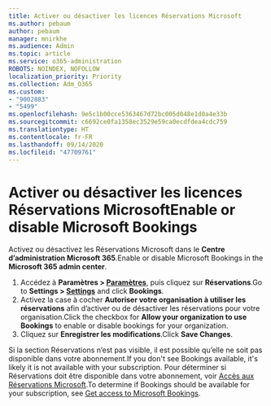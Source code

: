 ```yaml
---
title: Activer ou désactiver les licences Réservations Microsoft
ms.author: pebaum
author: pebaum
manager: mnirkhe
ms.audience: Admin
ms.topic: article
ms.service: o365-administration
ROBOTS: NOINDEX, NOFOLLOW
localization_priority: Priority
ms.collection: Adm_O365
ms.custom:
- "9002883"
- "5499"
ms.openlocfilehash: 9e5c1b00cce5363467d72bc005d048e1d0a4e33b
ms.sourcegitcommit: c6692ce0fa1358ec3529e59ca0ecdfdea4cdc759
ms.translationtype: HT
ms.contentlocale: fr-FR
ms.lasthandoff: 09/14/2020
ms.locfileid: "47709761"
---
```

# <a name="enable-or-disable-microsoft-bookings"></a><span data-ttu-id="a88ec-102">Activer ou désactiver les licences Réservations Microsoft</span><span class="sxs-lookup"><span data-stu-id="a88ec-102">Enable or disable Microsoft Bookings</span></span>

<span data-ttu-id="a88ec-103">Activez ou désactivez les Réservations Microsoft dans le **Centre d’administration Microsoft 365**.</span><span class="sxs-lookup"><span data-stu-id="a88ec-103">Enable or disable Microsoft Bookings in the **Microsoft 365 admin center**.</span></span>

1. <span data-ttu-id="a88ec-104">Accédez à **Paramètres > [Paramètres](https://admin.microsoft.com/Adminportal/Home?source=applauncher#/Settings/Services)**, puis cliquez sur **Réservations**.</span><span class="sxs-lookup"><span data-stu-id="a88ec-104">Go to **Settings > [Settings](https://admin.microsoft.com/Adminportal/Home?source=applauncher#/Settings/Services)** and click **Bookings**.</span></span>
2. <span data-ttu-id="a88ec-105">Activez la case à cocher **Autoriser votre organisation à utiliser les réservations** afin d’activer ou de désactiver les réservations pour votre organisation.</span><span class="sxs-lookup"><span data-stu-id="a88ec-105">Click the checkbox for **Allow your organization to use Bookings** to enable or disable bookings for your organization.</span></span>
3. <span data-ttu-id="a88ec-106">Cliquez sur **Enregistrer les modifications**.</span><span class="sxs-lookup"><span data-stu-id="a88ec-106">Click **Save Changes**.</span></span>

<span data-ttu-id="a88ec-107">Si la section Réservations n’est pas visible, il est possible qu’elle ne soit pas disponible dans votre abonnement.</span><span class="sxs-lookup"><span data-stu-id="a88ec-107">If you don't see Bookings available, it's likely it is not available with your subscription.</span></span> <span data-ttu-id="a88ec-108">Pour déterminer si Réservations doit être disponible dans votre abonnement, voir [Accès aux Réservations Microsoft](https://support.microsoft.com/fr-FR/office/get-access-to-microsoft-bookings-5382dc07-aaa5-45c9-8767-502333b214ce).</span><span class="sxs-lookup"><span data-stu-id="a88ec-108">To determine if Bookings should be available for your subscription, see [Get access to Microsoft Bookings](https://support.microsoft.com/fr-FR/office/get-access-to-microsoft-bookings-5382dc07-aaa5-45c9-8767-502333b214ce).</span></span>
